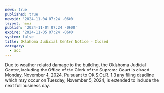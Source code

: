 ```yaml
---
news: true
published: true
newsid: '2024-11-04 07:24 -0600'
layout: news
publish: '2024-11-04 07:24 -0600'
expire: '2024-11-05 07:24 -0600'
system: false
title: Oklahoma Judicial Center Notice - Closed
category:
  - aoc
---
```

Due to weather related damage to the building, the Oklahoma Judicial Center, including the Office of the Clerk of the Supreme Court is closed Monday, November 4, 2024. Pursuant to OK.S.Ct.R. 1.3 any filing deadline which may occur on Tuesday, November 5, 2024, is extended to include the next full business day.